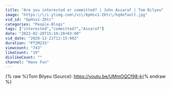 ```yaml
---
title: "Are you interested or committed? | John Assaraf | Tom Bilyeu"
image: "https:\/\/i.ytimg.com\/vi\/6pHsx1-Z6tc\/hqdefault.jpg"
vid_id: "6pHsx1-Z6tc"
categories: "People-Blogs"
tags: ["interested","committed?","Assaraf"]
date: "2022-02-28T15:10:28+03:00"
vid_date: "2020-12-21T12:15:00Z"
duration: "PT2M23S"
viewcount: "743"
likeCount: "19"
dislikeCount: ""
channel: "Have Fun"
---
```

{% raw %}Tom Bilyeu (Source): <a rel="nofollow" target="blank" href="https://youtu.be/UMmOQCf98-k">https://youtu.be/UMmOQCf98-k</a>{% endraw %}
